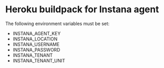 # Heroku buildpack for Instana agent

The following environment variables must be set:

 * INSTANA_AGENT_KEY
 * INSTANA_LOCATION
 * INSTANA_USERNAME
 * INSTANA_PASSWORD
 * INSTANA_TENANT
 * INSTANA_TENANT_UNIT

